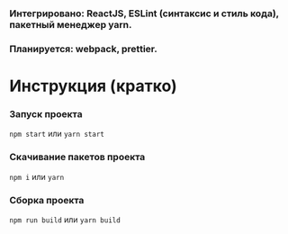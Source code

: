 ### Интегрировано: ReactJS, ESLint (синтаксис и стиль кода), пакетный менеджер yarn.
### Планируется: webpack, prettier.

# Инструкция (кратко)

### Запуск проекта

`npm start` или `yarn start`

### Скачивание пакетов проекта

`npm i` или `yarn`

### Сборка проекта

`npm run build` или `yarn build`
